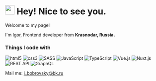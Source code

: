 <h1><img alt="smile" src="https://emojis.slackmojis.com/emojis/images/1531849430/4246/blob-sunglasses.gif?1531849430" width="30"/> Hey! Nice to see you.</h1>


<p>Welcome to my page! </p> I'm Igor, Frontend developer from <b>Krasnodar, Russia.</b>
<h3>Things I code with</h3>
<p>
  <img alt="html5" src="https://img.shields.io/badge/-HTML5-E77150?style=flat-square&logo=html5&logoColor=white" />
  <img alt="css3" src="https://img.shields.io/badge/-CSS3-0574B6?style=flat-square&logo=css3&logoColor=white" />
  <img alt="SASS" src="https://img.shields.io/badge/-SASS-BF4080?style=flat-square&logo=sass&logoColor=white" />
  <img alt="JavaScript" src="https://img.shields.io/badge/-JavaScript-F9E64C?style=flat-square&logo=JavaScript&logoColor=white" />
  <img alt="TypeScript" src="https://img.shields.io/badge/-TypeScript-3077C5?style=flat-square&logo=TypeScript&logoColor=white" />
  <img alt="Vue.js" src="https://img.shields.io/badge/-Vue.js-4FC08D?style=flat-square&logo=vue.js&logoColor=white" />
  <img alt="Nuxt.js" src="https://img.shields.io/badge/-Nuxt.js-39485C?style=flat-square&logo=Nuxt.js&logoColor=white" />
  <img alt="REST API" src="https://img.shields.io/badge/-REST API-1699E1?style=flat-square&logo=RESTAPI&logoColor=white" />
  <img alt="GraphQL" src="https://img.shields.io/badge/-GraphQL-E534AB?style=flat-square&logo=GraphQL&logoColor=white" />
</p>
<p>Mail me: <a href="mailto:i_bobrovsky@bk.ru">i_bobrovsky@bk.ru</a></p>
